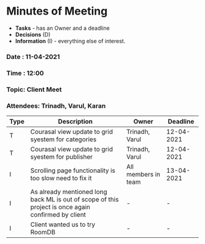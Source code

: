 # Minutes of Meeting

* **Tasks** - has an Owner and a deadline
* **Decisions** (D)
* **Information** (I) - everything else of interest.
 
### Date : 11-04-2021
### Time : 12:00
### Topic: Client Meet
### Attendees: Trinadh, Varul, Karan

Type | Description | Owner | Deadline
---- | ---- | ---- | ----
T | Courasal view update to grid syestem for categories | Trinadh, Varul | 12-04-2021
T | Courasal view update to grid syestem for publisher  | Trinadh, Varul | 12-04-2021
I | Scrolling page functionality is too slow need to fix it | All members in team | 13-04-2021
I | As already mentioned long back ML is out of scope of this project is once again confirmed by client | - | -
I | Client wanted us to try RoomDB | - | -
